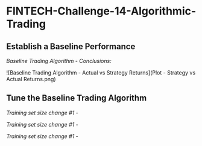 # FINTECH-Challenge-14-Algorithmic-Trading

## Establish a Baseline Performance

*Baseline Trading Algorithm - Conclusions:*



![Baseline Trading Algorithm - Actual vs Strategy Returns](Plot - Strategy vs Actual Returns.png)  

## Tune the Baseline Trading Algorithm

*Training set size change #1* - 


*Training set size change #1* - 


*Training set size change #1* - 




